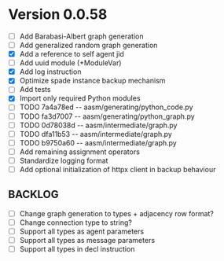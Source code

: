 # Version 0.0.58

- [ ] Add Barabasi-Albert graph generation
- [ ] Add generalized random graph generation
- [x] Add a reference to self agent jid
- [ ] Add uuid module (+ModuleVar)
- [x] Add log instruction
- [x] Optimize spade instance backup mechanism
- [ ] Add tests
- [x] Import only required Python modules
- [ ] TODO 7a4a78ed -- aasm/generating/python_code.py
- [ ] TODO fa3d7007 -- aasm/generating/python_graph.py
- [ ] TODO 0d78038d -- aasm/intermediate/graph.py
- [ ] TODO dfa11b53 -- aasm/intermediate/graph.py
- [ ] TODO b9750a60 -- aasm/intermediate/graph.py
- [ ] Add remaining assignment operators
- [ ] Standardize logging format
- [ ] Add optional initialization of httpx client in backup behaviour

## BACKLOG
- [ ] Change graph generation to types + adjacency row format?
- [ ] Change connection type to string?
- [ ] Support all types as agent parameters
- [ ] Support all types as message parameters
- [ ] Support all types in decl instruction
